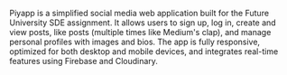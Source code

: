 Piyapp is a simplified social media web application built for the Future University SDE assignment. It allows users to sign up, log in, create and view posts, like posts (multiple times like Medium's clap), and manage personal profiles with images and bios. The app is fully responsive, optimized for both desktop and mobile devices, and integrates real-time features using Firebase and Cloudinary.
